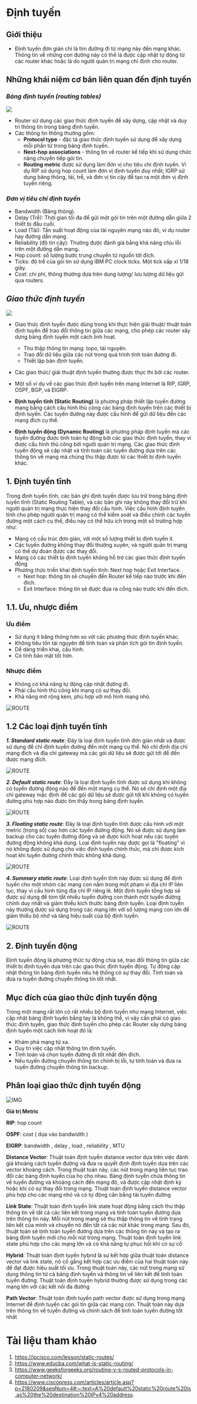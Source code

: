 # **Định tuyến**
## **Giới thiệu**
- Định tuyến đơn giản chỉ là tìm đường đi từ mạng này đến mạng khác. Thông tin về những con đường này có thể là được cập nhật tự động từ các router khác hoặc là do người quản trị mạng chỉ định cho router. 
## **Những khái niệm cơ bản liên quan đến định tuyến**
### ***Bảng định tuyến (routing tables)***

  <img src="https://user-images.githubusercontent.com/111716161/186311501-8bbfc28f-f1aa-4e25-9f11-12a0c47234d9.png"/>
 
 - Router sử dụng các giao thức định tuyến để xây dựng, cập nhật và duy trì thông tin trong bảng định tuyến.
 - Các thông tin thông thường gồm:
     - **Protocol type** - đặc tả giao thức định tuyến sử dụng để xây dựng mỗi phần tử trong bảng định tuyến.
     - **Next-hop associations** - thông tin về router kế tiếp khi sử dụng chức năng chuyển tiếp gói tin. 
     - **Routing metric** được sử dụng làm đơn vị cho tiêu chí định tuyến. Ví dụ RIP sử dụng hop count làm đơn vị định tuyến duy nhất; IGRP sử dụng băng thông, tải, trễ, và đơn vị tin cậy để tạo ra một đơn vị định tuyến riêng.
### ***Đơn vị tiêu chí định tuyến***
- Bandwidth (Băng thông).
- Delay (Trễ): Thời gian tối đa để gửi một gói tin trên một đường dẫn giữa 2 thiết bị đầu cuối.
- Load (Tải): Tần suất hoạt động của tài nguyên mạng nào đó, ví dụ router hay đường dẫn mạng.
- Reliability (độ tin cậy): Thường được đánh giá bằng khả năng chịu lỗi trên một đường dẫn mạng.
- Hop count: số lượng bước trung chuyển từ nguồn tới đích.
- Ticks: độ trễ của gói tin sử dụng IBM PC clock ticks. Một tick xấp xỉ 1/18 giây.
- Cost: chi phí, thông thường dựa trên dung lượng/ lưu lượng dữ liệu gửi qua routers. 

## ***Giao thức định tuyến***

  <img src="https://user-images.githubusercontent.com/111716161/186310370-4efd3cd5-97be-458b-80d2-9125d6166e36.png"/>
 

- Giao thức định tuyến được dùng trong khi thực hiện giải thuật/ thuật toán định tuyến để trao đổi thông tin giữa các mạng, cho phép các router xây dựng bảng định tuyến một cách linh hoạt. 
    - Thu thập thông tin mạng: topo, tài nguyên. 
    - Trao đổi dữ liệu giữa các nút trong quá trình tính toán đường đi. 
    - Thiết lập bản định tuyến. 
- Các giao thức/ giải thuật định tuyến thường được thực thi bởi các router.
- Một số ví dụ về các giao thức định tuyến trên mạng Internet là RIP, IGRP, OSPF, BGP, và EIGRP.


- **Định tuyến tĩnh (Static Routing)** là phương pháp thiết lập tuyến đường mạng bằng cách cấu hình thủ công các bảng định tuyến trên các thiết bị định tuyến. Các tuyến đường này được cấu hình để gửi dữ liệu đến các mạng đích cụ thể.
- **Định tuyến động (Dynamic Routing)** là phương pháp định tuyến mà các tuyến đường được tính toán tự động bởi các giao thức định tuyến, thay vì được cấu hình thủ công bởi người quản trị mạng. Các giao thức định tuyến động sẽ cập nhật và tính toán các tuyến đường dựa trên các thông tin về mạng mà chúng thu thập được từ các thiết bị định tuyến khác.

## **1. Định tuyến tĩnh**
Trong định tuyến tĩnh, các bản ghi định tuyến được lưu trữ trong bảng định tuyến tĩnh (Static Routing Table), và các bản ghi này không thay đổi trừ khi người quản trị mạng thực hiện thay đổi cấu hình. Việc cấu hình định tuyến tĩnh cho phép người quản trị mạng có thể kiểm soát và điều chỉnh các tuyến đường một cách cụ thể, điều này có thể hữu ích trong một số trường hợp như:
- Mạng có cấu trúc đơn giản, với một số lượng thiết bị định tuyến ít.
- Các tuyến đường không thay đổi thường xuyên, và người quản trị mạng có thể dự đoán được các thay đổi.
- Mạng có các thiết bị định tuyến không hỗ trợ các giao thức định tuyến động
- Phương thức triển khai định tuyến tĩnh: Next hop hoặc Exit Interface.
    - Next hop: thông tin sẽ chuyển đến Router kế tiếp nào trước khi đến đích.
    - Exit Interface: thông tin sẽ được đưa ra cổng nào trước khi đến đích.

## **1.1. Ưu, nhược điểm**
### Ưu điểm
- Sử dụng ít băng thông hơn so với các phương thức định tuyến khác.
- Không tiêu tốn tài nguyên để tính toàn và phân tích gói tin định tuyến.
- Dễ dàng triển khai, cấu hình.
- Có tính bảo mật tốt hơn.

### Nhược điểm
- Không có khả năng tự động cập nhật đường đi.
- Phải cấu hình thủ công khi mạng có sự thay đổi.
- Khả năng mở rộng kém, phù hợp với mô hình mạng nhỏ.

![ROUTE](img/static-routing-example-ipcisco.jpg)

## **1.2 Các loại định tuyến tĩnh**
***1. Standard static route***: Đây là loại định tuyến tĩnh đơn giản nhất và được sử dụng để chỉ định tuyến đường đến một mạng cụ thể. Nó chỉ định địa chỉ mạng đích và địa chỉ gateway mà các gói dữ liệu sẽ được gửi tới để đến được mạng đích.

![ROUTE](img/standrad.png)

***2. Default static route***: Đây là loại định tuyến tĩnh được sử dụng khi không có tuyến đường động nào để đến một mạng cụ thể. Nó sẽ chỉ định một địa chỉ gateway mặc định để các gói dữ liệu sẽ được gửi tới khi không có tuyến đường phù hợp nào được tìm thấy trong bảng định tuyến.

![ROUTE](img/default.png)

***3. Floating static route***: Đây là loại định tuyến tĩnh được cấu hình với một metric (trọng số) cao hơn các tuyến đường động. Nó sẽ được sử dụng làm backup cho các tuyến đường động và sẽ được kích hoạt nếu các tuyến đường động không khả dụng. Loại định tuyến này được gọi là "floating" vì nó không được sử dụng cho việc định tuyến chính thức, mà chỉ được kích hoạt khi tuyến đường chính thức không khả dụng.

![ROUTE](img/floating.png)

***4. Summary static route***: Loại định tuyến tĩnh này được sử dụng để định tuyến cho một nhóm các mạng con nằm trong một phạm vi địa chỉ IP liên tục, thay vì cấu hình từng địa chỉ IP riêng lẻ. Một định tuyến tổng hợp sẽ được sử dụng để tóm tắt nhiều tuyến đường con thành một tuyến đường chính duy nhất và giảm thiểu kích thước bảng định tuyến. Loại định tuyến này thường được sử dụng trong các mạng lớn với số lượng mạng con lớn để giảm thiểu bộ nhớ và tăng hiệu suất của bộ định tuyến.

![ROUTE](img/summary.png)

## **2. Định tuyến động**
Định tuyến động là phương thức tự động chia sẻ, trao đổi thông tin giữa các thiết bị định tuyến dựa trên các giao thức định tuyến động.
Tự động cập nhật thông tin bảng định tuyến nếu hệ thống có sự thay đổi.
Tính toán và đưa ra tuyến đường chuyển thông tin tốt nhất.

## **Mục đích của giao thức định tuyến động**

Trong một mạng rất lớn có rất nhiều bộ định tuyến như mạng Internet, việc cập nhật bảng định tuyến bằng tay là không thể, vì vậy cần phải có giao thức định tuyến, giao thức định tuyến cho phép các Router xây dựng bảng định tuyến một cách linh hoạt đó là:

- Khám phá mạng từ xa.
- Duy trì việc cập nhật thông tin định tuyến.
- Tính toán và chọn tuyến đường đi tốt nhất đến đích.
- Nếu tuyến đường chuyển thông tin chính bị lỗi, tự tính toán và đưa ra tuyến đường chuyển thông tin backup.

## **Phân loại giao thức định tuyến động**

![IMG](img/Screenshot%202023-03-06%20064920.png)

**Giá trị Metric**

**RIP**: hop count 

**OSPF**: cost ( dựa vào bandwidth ) 

**EIGRP**: bandwidth , delay , load , reliability , MTU 

**Distance Vector**: Thuật toán định tuyến distance vector dựa trên việc đánh giá khoảng cách tuyến đường và đưa ra quyết định định tuyến dựa trên các vector khoảng cách. Trong thuật toán này, các nút trong mạng liên tục trao đổi các bảng định tuyến của họ cho nhau. Bảng định tuyến chứa thông tin về tuyến đường và khoảng cách đến mạng đó, và được cập nhật định kỳ hoặc khi có sự thay đổi trong mạng. Thuật toán định tuyến distance vector phù hợp cho các mạng nhỏ và có tự động cân bằng tải tuyến đường

**Link State**: Thuật toán định tuyến link state hoạt động bằng cách thu thập thông tin về tất cả các liên kết trong mạng và tính toán tuyến đường dựa trên thông tin này. Mỗi nút trong mạng sẽ thu thập thông tin về tình trạng liên kết của mình và chuyển nó đến tất cả các nút khác trong mạng. Sau đó, thuật toán sẽ tính toán tuyến đường dựa trên các thông tin này và tạo ra bảng định tuyến mới cho mỗi nút trong mạng. Thuật toán định tuyến link state phù hợp cho các mạng lớn và có khả năng tự phục hồi khi có sự cố

**Hybrid**: Thuật toán định tuyến hybrid là sự kết hợp giữa thuật toán distance vector và link state, nó cố gắng kết hợp các ưu điểm của hai thuật toán này để đạt được hiệu suất tối ưu. Trong thuật toán này, các nút trong mạng sử dụng thông tin từ cả bảng định tuyến và thông tin về liên kết để tính toán tuyến đường. Thuật toán định tuyến hybrid thường được sử dụng trong các mạng lớn với các kết nối đa đường

**Path Vector**: Thuật toán định tuyến path vector được sử dụng trong mạng Internet để định tuyến các gói tin giữa các mạng con. Thuật toán này dựa trên thông tin về tuyến đường và chính sách để tính toán tuyến đường tốt nhất


# **Tài liệu tham khảo**
1. https://ipcisco.com/lesson/static-routes/
2. https://www.educba.com/what-is-static-routing/
3. https://www.geeksforgeeks.org/routing-v-s-routed-protocols-in-computer-network/
4. https://www.ciscopress.com/articles/article.asp?p=2180209&seqNum=4#:~:text=A%20default%20static%20route%20is,as%20the%20destination%20IPv4%20address.
